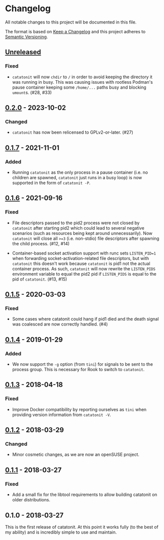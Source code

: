 # Changelog #
All notable changes to this project will be documented in this file.

The format is based on [Keep a Changelog](http://keepachangelog.com/)
and this project adheres to [Semantic Versioning](http://semver.org/).

## [Unreleased] ##

### Fixed ###
 * `catatonit` will now `chdir` to `/` in order to avoid keeping the directory
   it was running in busy. This was causing issues with rootless Podman's pause
   container keeping some `/home/...` paths busy and blocking `umount`s. (#28,
   #33)

## [0.2.0] - 2023-10-02

### Changed ###
 * `catatonit` has now been relicensed to GPLv2-or-later. (#27)

## [0.1.7] - 2021-11-01

### Added ###
 * Running `catatonit` as the only process in a pause container (i.e. no
   children are spawned, `catatonit` just runs in a busy loop) is now supported
   in the form of `catatonit -P`.

## [0.1.6] - 2021-09-16

### Fixed ###
 * File descriptors passed to the pid2 process were not closed by `catatonit`
   after starting pid2 which could lead to several negative scenarios (such as
   resources being kept around unnecessarily). Now `catatonit` will close all
   `>=3` (i.e. non-stdio) file descriptors after spawning the child process.
   (#12, #14)

 * Container-based socket activation support with runc sets `LISTEN_PID=1` when
   forwarding socket-activation-related file descriptors, but with `catatonit`
   this doesn't work because `catatonit` is pid1 not the actual container
   process. As such, `catatonit` will now rewrite the `LISTEN_PIDS` environment
   variable to equal the pid2 pid if `LISTEN_PIDS` is equal to the pid of
   `catatonit`. (#13, #15)

## [0.1.5] - 2020-03-03

### Fixed ###
 * Some cases where catatonit could hang if pid1 died and the death signal was
   coalesced are now correctly handled. (#4)

## [0.1.4] - 2019-01-29

### Added ###
 * We now support the `-g` option (from `tini`) for signals to be sent to the
   process group. This is necessary for Rook to switch to `catatonit`.

## [0.1.3] - 2018-04-18

### Fixed ##
 * Improve Docker compatibility by reporting ourselves as `tini` when providing
   version information from `catatonit -V`.

## [0.1.2] - 2018-03-29

### Changed ###
 * Minor cosmetic changes, as we are now an openSUSE project.

## [0.1.1] - 2018-03-27

### Fixed ###
 * Add a small fix for the libtool requirements to allow building catatonit on
   older distributions.

## 0.1.0 - 2018-03-27

This is the first release of catatonit. At this point it works fully (to
the best of my ability) and is incredibly simple to use and maintain.

[Unreleased]: https://github.com/openSUSE/catatonit/compare/v0.2.0...HEAD
[0.2.0]: https://github.com/openSUSE/catatonit/compare/v0.1.7...v0.2.0
[0.1.7]: https://github.com/openSUSE/catatonit/compare/v0.1.6...v0.1.7
[0.1.6]: https://github.com/openSUSE/catatonit/compare/v0.1.5...v0.1.6
[0.1.5]: https://github.com/openSUSE/catatonit/compare/v0.1.4...v0.1.5
[0.1.4]: https://github.com/openSUSE/catatonit/compare/v0.1.3...v0.1.4
[0.1.3]: https://github.com/openSUSE/catatonit/compare/v0.1.2...v0.1.3
[0.1.2]: https://github.com/openSUSE/catatonit/compare/v0.1.1...v0.1.2
[0.1.1]: https://github.com/openSUSE/catatonit/compare/v0.1.0...v0.1.1
